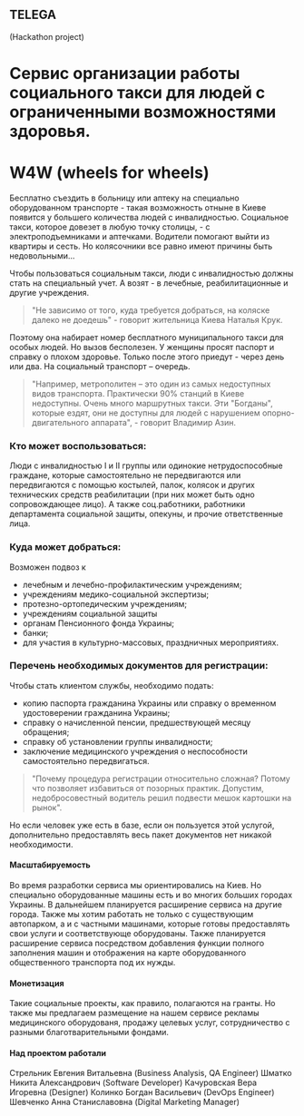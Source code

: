 ## TELEGA
(Hackathon project)

# Сервис организации работы социального такси для людей с ограниченными возможностями здоровья.
# W4W (wheels for wheels)

Бесплатно съездить в больницу или аптеку на специально оборудованном транспорте - такая возможность отныне в Киеве появится у большего количества людей с инвалидностью. Социальное такси, которое довезет в любую точку столицы, - с электроподъемниками и аптечками. Водители помогают выйти из квартиры и сесть. Но колясочники все равно имеют причины быть недовольными...

Чтобы пользоваться социальным такси, люди с инвалидностью должны стать на специальный учет. А возят - в лечебные, реабилитационные и другие учреждения.

> "Не зависимо от того, куда требуется добраться, на коляске далеко не доедешь" - говорит жительница Киева Наталья Крук. 

Поэтому она набирает номер бесплатного муниципального такси для особых людей. Но вызов бесполезен. У женщины просят паспорт и справку о плохом здоровье. Только после этого приедут - через день или два. На социальный транспорт – очередь.

> "Например, метрополитен – это один из самых недоступных видов транспорта. Практически 90% станций в Киеве недоступны. Очень много маршрутных такси. Эти "Богданы", которые ездят, они не доступны для людей с нарушением опорно-двигательного аппарата", - говорит Владимир Азин.

### Кто может воспользоваться:
Люди с инвалидностью I и II группы или одинокие нетрудоспособные граждане, которые самостоятельно не передвигаются или передвигаются с помощью костылей, палок, колясок и других технических средств реабилитации (при них может быть одно сопровождающее лицо). А также соц.работники, работники департамента социальной защиты, опекуны, и прочие ответственные лица.

### Куда может добраться:
Возможен подвоз к
+ лечебным и лечебно-профилактическим учреждениям;
+ учреждениям медико-социальной экспертизы; 
+ протезно-ортопедическим учреждениям; 
+ учреждениям социальной защиты 
+ органам Пенсионного фонда Украины; 
+ банки;
+ для участия в культурно-массовых, праздничных мероприятиях.

### Перечень необходимых документов для регистрации:

Чтобы стать клиентом службы, необходимо подать:
+ копию паспорта гражданина Украины или справку о временном удостоверении гражданина Украины; 
+ справку о начисленной пенсии, предшествующей месяцу обращения; 
+ справку об установлении группы инвалидности; 
+ заключение медицинского учреждения о неспособности самостоятельно передвигаться.

> "Почему процедура регистрации относительно сложная? Потому что позволяет избавиться от позорных практик. Допустим, недобросовестный водитель решил подвести мешок картошки на рынок".

Но если человек уже есть в базе, если он пользуется этой услугой, дополнительно предоставлять весь пакет документов нет никакой необходимости.

#### Масштабируемость
Во время разработки сервиса мы ориентировались на Киев. Но специально оборудованные машины есть и во многих больших городах Украины. В дальнейшем планируется расширение сервиса на другие города. Также мы хотим работать не только с существующим автопарком, а и с частными машинами, которые готовы предоставлять свои услуги и соответствующе оборудованы. Также планируется расширение сервиса посредством добавления функции полного заполнения машин и отображения на карте оборудованного общественного транспорта под их нужды.

#### Монетизация
Такие социальные проекты, как правило, полагаются на гранты. Но также мы предлагаем размещение на нашем сервисе рекламы медицинского оборудованя, продажу целевых услуг, сотрудничество с разными благотварительными фондами.

#### Над проектом работали
Стрельник Евгения Витальевна (Business Analysis, QA Engineer)
Шматко Никита Александрович (Software Developer)
Качуровская Вера Игоревна (Designer)
Колинко Богдан Васильевич (DevOps Engineer)
Шевченко Анна Станиславовна (Digital Marketing Manager)
